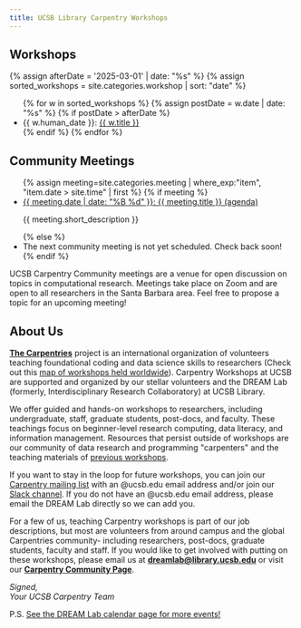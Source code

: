 ```yaml
---
title: UCSB Library Carpentry Workshops
---
```



<h2>Workshops</h2>

<!-- show workshops after 2025-01-01 -->
{% assign afterDate = '2025-03-01' | date: "%s" %}
{% assign sorted_workshops = site.categories.workshop | sort: "date" %}

<ul>
{% for w in sorted_workshops %}
  {% assign postDate = w.date | date: "%s" %}
  {% if postDate > afterDate %}
    <li>{{ w.human_date }}: <a href="{{ w.url }}">{{ w.title }}</a></li>
  {% endif %}
{% endfor %}
</ul>

## Community Meetings

<ul>
{% assign meeting=site.categories.meeting |  where_exp:"item", "item.date > site.time" | first %}
{% if meeting %}
    <li> <a href="{{meeting.url}}"> {{  meeting.date | date: "%B %d" }}: {{ meeting.title }} (agenda)</a>
      <p>{{ meeting.short_description }}</p>
    </li>
{% else %}
    <li> The next community meeting is not yet scheduled. Check back soon! </li>
{% endif %}
</ul>


UCSB Carpentry Community meetings are a venue for open discussion on topics in computational research. Meetings take place on Zoom and are open to all researchers in the Santa Barbara area. Feel free to propose a topic for an upcoming meeting!

## About Us
**[The Carpentries](https://carpentries.org/)** project is an international organization of volunteers teaching foundational coding and data science skills to researchers (Check out this [map of workshops held worldwide](https://feeds.carpentries.org/plot_workshops_map.svg)). 
Carpentry Workshops at UCSB are supported and organized by our stellar volunteers and the DREAM Lab (formerly, Interdisciplinary Research Collaboratory) at UCSB Library.

We offer guided and hands-on workshops to researchers, including undergraduate, staff, graduate students, post-docs, and faculty. 
These teachings focus on beginner-level research computing, data literacy, and information management. 
Resources that persist outside of workshops are our community of data research and programming "carpenters" and the teaching materials of [previous workshops](https://ucsbcarpentry.github.io/past-workshops).

If you want to stay in the loop for future workshops, you can join our [Carpentry mailing list](https://groups.google.com/u/1/a/library.ucsb.edu/g/carpentry/about) with an @ucsb.edu email address and/or join our [Slack channel](https://join.slack.com/t/ucsbcarpentry/shared_invite/zt-2kio5k9cx-Ro67PPzRDGOfeS3kMIuBAA). 
If you do not have an @ucsb.edu email address, please email the DREAM Lab directly so we can add you.

For a few of us, teaching Carpentry workshops is part of our job descriptions, but most are volunteers from around campus and the global Carpentries community- including researchers, post-docs, graduate students, faculty and staff. 
If you would like to get involved with putting on these workshops, please email us at **dreamlab@library.ucsb.edu** or visit our **[Carpentry Community Page](https://ucsbcarpentry.github.io/community/instructors)**.

*Signed,*
<br>
*Your UCSB Carpentry Team*

P.S. [See the DREAM Lab calendar page for more events!](https://www.library.ucsb.edu/events-exhibitions?location=All&series=1218)

